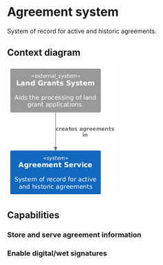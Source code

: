 # Agreement system

System of record for active and historic agreements.

## Context diagram

![Agreement System Context](agreement-system-context.png)

## Capabilities

### Store and serve agreement information

### Enable digital/wet signatures
